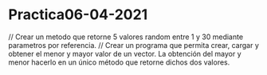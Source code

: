 # Practica06-04-2021
// Crear un metodo que retorne 5 valores random entre 1 y 30 mediante parametros por referencia. // Crear un programa que permita crear, cargar y obtener el menor y mayor valor de un vector. La obtención del mayor y menor hacerlo en un único método que retorne dichos dos valores.
